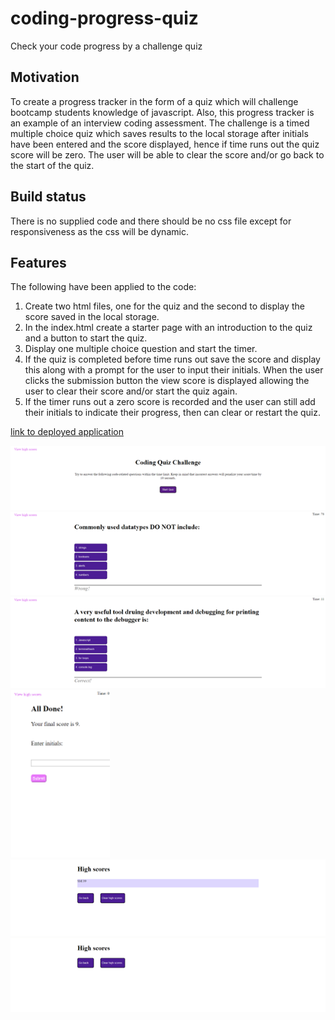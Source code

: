 # coding-progress-quiz

Check your code progress by a challenge quiz

## Motivation

To create a progress tracker in the form of a quiz which will challenge bootcamp students knowledge of javascript. Also, this progress tracker is
an example of an interview coding assessment. The challenge is a timed multiple choice quiz which saves results to the local storage after initials have been entered and the score displayed, hence if time runs out the quiz score will be zero. The user will be able to clear the score and/or go back to the start of the quiz.

## Build status

There is no supplied code and there should be no css file except for responsiveness as the css will be dynamic.

## Features

The following have been applied to the code:

1. Create two html files, one for the quiz and the second to display the score saved in the local storage.
2. In the index.html create a starter page with an introduction to the quiz and a button to start the quiz.
3. Display one multiple choice question and start the timer.
4. If the quiz is completed before time runs out save the score and display this along with a prompt for the user to input their initials.
   When the user clicks the submission button the view score is displayed allowing the user to clear their score and/or start the quiz again.
5. If the timer runs out a zero score is recorded and the user can still add their initials to indicate their progress, then can clear or restart the quiz.

[link to deployed application](https://smiller-2019.github.io/coding-progress-quiz/)

![Screenshot of webpage](https://github.com/smiller-2019/coding-progress-quiz/blob/main/assets/images/start-page.png)
![Screenshot of webpage](https://github.com/smiller-2019/coding-progress-quiz/blob/main/assets/images/quiz-wrong.png)
![Screenshot of webpage](https://github.com/smiller-2019/coding-progress-quiz/blob/main/assets/images/quiz-right.png)
![Screenshot of webpage](https://github.com/smiller-2019/coding-progress-quiz/blob/main/assets/images/all-done.png)
![Screenshot of webpage](https://github.com/smiller-2019/coding-progress-quiz/blob/main/assets/images/view-scores.png)
![Screenshot of webpage](https://github.com/smiller-2019/coding-progress-quiz/blob/main/assets/images/clear-score.png)
